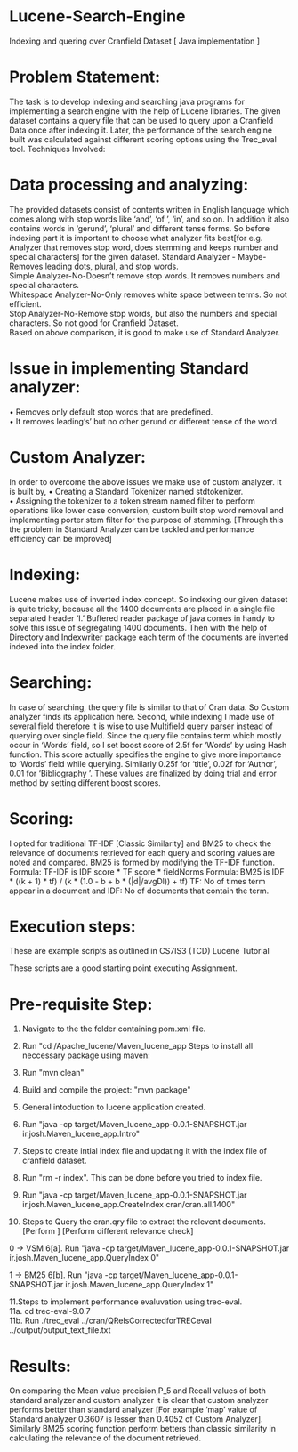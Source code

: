 # Lucene-Search-Engine
Indexing and quering over Cranfield Dataset [ Java implementation ]

# Problem Statement:
The task is to develop indexing and searching java programs for implementing a search engine with the help of Lucene libraries. The given dataset contains a query file that can be used to query upon a Cranfield Data once after indexing it. Later, the performance of the search engine built was calculated against different scoring options using the Trec_eval tool.
Techniques Involved:
# Data processing and analyzing:
The provided datasets consist of contents written in English language which comes along with stop words like ‘and’, ‘of ’, ‘in’, and so on. In addition it also contains words in ‘gerund’, ‘plural’ and different tense forms. So before indexing part it is important to choose what analyzer fits best[for e.g. Analyzer that removes stop word, does stemming and keeps number and special characters] for the given dataset.
Standard Analyzer - Maybe-Removes leading dots, plural, and stop words.  
Simple Analyzer-No-Doesn’t remove stop words. It removes numbers and special characters.  
Whitespace Analyzer-No-Only removes white space between terms. So not efficient.  
Stop Analyzer-No-Remove stop words, but also the numbers and special characters. So not good for Cranfield Dataset.  
Based on above comparison, it is good to make use of Standard Analyzer.
# Issue in implementing Standard analyzer:
•	Removes only default stop words that are predefined.  
•	It removes leading‘s’ but no other gerund or different tense of the word.  
# Custom Analyzer: 
In order to overcome the above issues we make use of custom analyzer. It is built by,
•	Creating a Standard Tokenizer named stdtokenizer.      
•	Assigning the tokenizer to a token stream named filter to perform operations like lower case conversion, custom built stop word removal and implementing porter stem filter for the purpose of stemming.  [Through this the problem in Standard Analyzer can be tackled and performance efficiency can be improved]    
# Indexing: 
Lucene makes use of inverted index concept. So indexing our given dataset is quite tricky, because all the 1400 documents are placed in a single file separated header ‘I.’ Buffered reader package of java comes in handy to solve this issue of segregating 1400 documents. Then with the help of Directory and Indexwriter package each term of the documents are inverted indexed into the index folder.

# Searching:
In case of searching, the query file is similar to that of Cran data. So Custom analyzer finds its application here. Second, while indexing I made use of several field therefore it is wise to use Multifield query parser instead of querying over single field. Since the query file contains term which mostly occur in ‘Words’ field, so I set boost score of 2.5f for ‘Words’ by using Hash function. This score actually specifies the engine to give more importance to ‘Words’ field while querying. Similarly 0.25f for ‘title’, 0.02f for ‘Author’, 0.01 for ‘Bibliography ’.  These values are finalized by doing trial and error method by setting different boost scores.

# Scoring:
I opted for traditional TF-IDF [Classic Similarity] and BM25 to check the relevance of documents retrieved for each query and scoring values are noted and compared. BM25 is formed by modifying the TF-IDF function.
Formula: TF-IDF is IDF score * TF score * fieldNorms
Formula: BM25 is IDF * ((k + 1) * tf) / (k * (1.0 - b + b * (|d|/avgDl)) + tf)
TF: No of times term appear in a document and IDF: No of documents that contain the term.

# Execution steps:
These are example scripts as outlined in CS7IS3 (TCD) Lucene Tutorial

These scripts are a good starting point executing Assignment.

# Pre-requisite Step:

1. Navigate to the the folder containing pom.xml file.
2. Run "cd /Apache_lucene/Maven_lucene_app
Steps to install all neccessary package using maven:

3. Run "mvn clean"
4. Build and compile the project: "mvn package"
5. General intoduction to lucene application created.

6. Run "java -cp target/Maven_lucene_app-0.0.1-SNAPSHOT.jar ir.josh.Maven_lucene_app.Intro"
7. Steps to create intial index file and updating it with the index file of cranfield dataset.

8. Run "rm -r index". This can be done before you tried to index file.
9. Run "java -cp target/Maven_lucene_app-0.0.1-SNAPSHOT.jar ir.josh.Maven_lucene_app.CreateIndex cran/cran.all.1400"
10. Steps to Query the cran.qry file to extract the relevent documents. [Perform ] [Perform different relevance check]

0 -> VSM
6[a]. Run "java -cp target/Maven_lucene_app-0.0.1-SNAPSHOT.jar ir.josh.Maven_lucene_app.QueryIndex 0"

1 -> BM25
6[b]. Run "java -cp target/Maven_lucene_app-0.0.1-SNAPSHOT.jar ir.josh.Maven_lucene_app.QueryIndex 1"

11.Steps to implement performance evaluvation using trec-eval.  
11a. cd trec-eval-9.0.7  
11b. Run ./trec_eval ../cran/QRelsCorrectedforTRECeval ../output/output_text_file.txt

# Results:
On comparing the Mean value precision,P_5 and Recall values of both standard analyzer and custom analyzer it is clear that custom analyzer performs better than standard analyzer [For example ‘map’ value of Standard analyzer 0.3607 is lesser than 0.4052 of Custom Analyzer]. Similarly BM25 scoring function perform betters than classic similarity in calculating the relevance of the document retrieved. 


